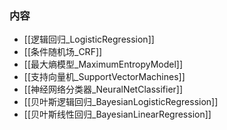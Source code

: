 

### 内容

- [[逻辑回归_LogisticRegression]]
- [[条件随机场_CRF]]
- [[最大熵模型_MaximumEntropyModel]]
- [[支持向量机_SupportVectorMachines]]
- [[神经网络分类器_NeuralNetClassifier]]
- [[贝叶斯逻辑回归_BayesianLogisticRegression]]
- [[贝叶斯线性回归_BayesianLinearRegression]]
